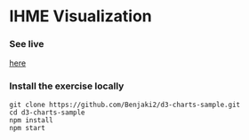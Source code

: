 # IHME Visualization 

### See live
[here](https://usa-obesity.herokuapp.com)

### Install the exercise locally
```
git clone https://github.com/Benjaki2/d3-charts-sample.git
cd d3-charts-sample
npm install
npm start
```